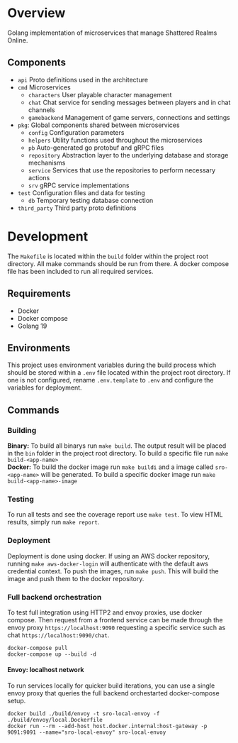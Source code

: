 # Overview 
Golang implementation of microservices that manage Shattered Realms Online.

## Components
* `api` Proto definitions used in the architecture
* `cmd` Microservices
  * `characters` User playable character management
  * `chat` Chat service for sending messages between players and in chat channels
  * `gamebackend` Management of game servers, connections and settings
* `pkg`: Global components shared between microservices
  * `config` Configuration parameters
  * `helpers` Utility functions used throughout the microservices
  * `pb` Auto-generated go protobuf and gRPC files
  * `repository` Abstraction layer to the underlying database and storage mechanisms
  * `service` Services that use the repositories to perform necessary actions
  * `srv` gRPC service implementations
* `test` Configuration files and data for testing
  * `db` Temporary testing database connection 
* `third_party` Third party proto definitions

# Development
The `Makefile` is located within the `build` folder within the project root directory. All make commands should be run from there. A docker compose file has been included to run all required services.

## Requirements
* Docker
* Docker compose
* Golang 19

## Environments
This project uses environment variables during the build process which should be stored within a `.env` file located within the project root directory. If one is not configured, rename `.env.template` to `.env` and configure the variables for deployment.

## Commands
### Building
**Binary:** To build all binarys run `make build`. The output result will be placed in the `bin` folder in the project root directory. To build a specific file run `make build-<app-name>`\
**Docker:** To build the docker image run `make buildi` and a image called `sro-<app-name>` will be generated. To build a specific docker image run `make build-<app-name>-image`

### Testing
To run all tests and see the coverage report use `make test`. To view HTML results, simply run `make report`.

### Deployment
Deployment is done using docker. If using an AWS docker repository, running `make aws-docker-login` will authenticate with the default aws credential context. To push the images, run `make push`. This will build the image and push them to the docker repository.

### Full backend orchestration
To test full integration using HTTP2 and envoy proxies, use docker compose. Then request from a frontend service can be made through the envoy proxy `https://localhost:9090` requesting a specific service such as chat `https://localhost:9090/chat`. 
```
docker-compose pull
docker-compose up --build -d
```

#### Envoy: localhost network
To run services locally for quicker build iterations, you can use a single envoy proxy that queries the full backend orchestarted docker-compose setup.
```
docker build ./build/envoy -t sro-local-envoy -f ./build/envoy/local.Dockerfile
docker run --rm --add-host host.docker.internal:host-gateway -p 9091:9091 --name="sro-local-envoy" sro-local-envoy
```
